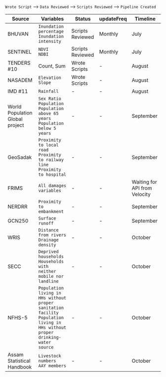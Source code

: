 `Wrote Script` --> `Data Reviewed` --> `Scripts Reviewed` --> `Pipeline Created`

| Source  | Variables | Status | updateFreq | Timeline |
| ------------- | ------------- | ------------- | ------------- | ------------- |
| BHUVAN  | `Inundation percentage`<br>`Inundation intensity` | Scripts Reviewed | Monthly | July |
| SENTINEL  | `NDVI`<br>`NDBI`  | Scripts Reviewed | Monthly | July |
| TENDERS #10   | Count, Sum  | Wrote Scripts | - | August |
| NASADEM   | `Elevation` <br> `Slope`  | Wrote Scripts | - | August |
| IMD #11   | `Rainfall`  | - | - | August |
| World Population Global project   | `Sex Ratio` <br>  `Population`  <br> `Population above 65 years` <br> `Population below 5 years` | - | - | September |
| GeoSadak  | `Proximity to local road` <br> `Proximity to railway line` <br> `Proximity to hospital` | - | - | September |
| FRIMS  | `All damages variables` | - | - | Waiting for API from Velocity |
| NERDRR  | `Proximity to embankment`  | - | - | September |
| GCN250  | `Surface runoff`  | - | - | September |
| WRIS   | `Distance from rivers` <br>  `Drainage density` | - | - | October |
| SECC   | `Deprived households` <br> `Households with neither mobile nor landline`| - | - | October |
| NFHS-5   | `Population living in HHs without proper sanitation facility` <br>  `Population living in HHs without proper drinking-water source`  | - | - | October |
| Assam Statistical Handbook   | `Livestock numbers` <br> `AAY members` | - | - | October |